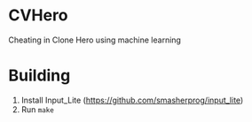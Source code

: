 # CVHero
Cheating in Clone Hero using machine learning

# Building

1. Install Input_Lite (https://github.com/smasherprog/input_lite)
2. Run `make`